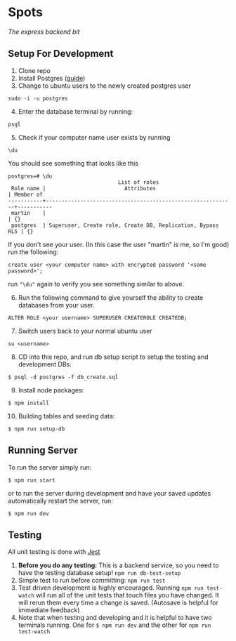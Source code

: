 # Spots

_The express backend bit_

## Setup For Development
1. Clone repo
2. Install Postgres ([guide](https://www.digitalocean.com/community/tutorials/how-to-install-and-use-postgresql-on-ubuntu-18-04))
3. Change to ubuntu users to the newly created postgres user
```
sudo -i -u postgres
```
4. Enter the database terminal by running:
```
psql
```
5. Check if your computer name user exists by running 
```
\du
```
You should see something that looks like this
```
postgres=# \du
                                   List of roles
 Role name |                         Attributes                         | Member of 
-----------+------------------------------------------------------------+-----------
 martin    |                                                            | {}
 postgres  | Superuser, Create role, Create DB, Replication, Bypass RLS | {}
```
If you don't see your user. (In this case the user "martin" is me, so I'm good) run the following:
```
create user <your computer name> with encrypted password '<some password>';
```
run `"\du"` again to verify you see something similar to above.

6. Run the following command to give yourself the ability to create databases from your user.
```
ALTER ROLE <your username> SUPERUSER CREATEROLE CREATEDB;
```
7. Switch users back to your normal ubuntu user
```
su <username>
```
8. CD into this repo, and run db setup script to setup the testing and development DBs:
```
$ psql -d postgres -f db_create.sql
```

9. Install node packages:
```
$ npm install
```
10. Building tables and seeding data:
```
$ npm run setup-db
```

## Running Server
To run the server simply run:
```
$ npm run start
```

or to run the server during development and have your saved updates automatically restart the server, run:

```
$ npm run dev
```

## Testing
All unit testing is done with [Jest](https://jestjs.io/)
1. **Before you do any testing:** This is a backend service, so you need to have the testing database setup! `npm run db-test-setup` 
1. Simple test to run before committing: `npm run test`
1. Test driven development is highly encouraged. Running `npm run test-watch` will run all of the unit tests that touch files you have changed. It will rerun them every time a change is saved. (Autosave is helpful for immediate feedback)
1. Note that when testing and developing and it is helpful to have two terminals running. One for `$ npm run dev` and the other for `npm run test-watch`
